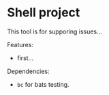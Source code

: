 # Shell project

This tool is for supporing issues...

Features:
- first...

Dependencies:
- `bc` for bats testing.
